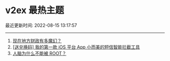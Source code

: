 # v2ex 最热主题

最近更新时间: 2022-08-15 13:17:57

--- 
1. [现在地方财政有多魔幻？](https://www.v2ex.com/t/872860) 
2. [[送兑换码] 我的第一款 iOS 平台 App 小而美的短信智能拦截工具](https://www.v2ex.com/t/872853) 
3. [人脑为什么不能被 ROOT？](https://www.v2ex.com/t/872896) 
